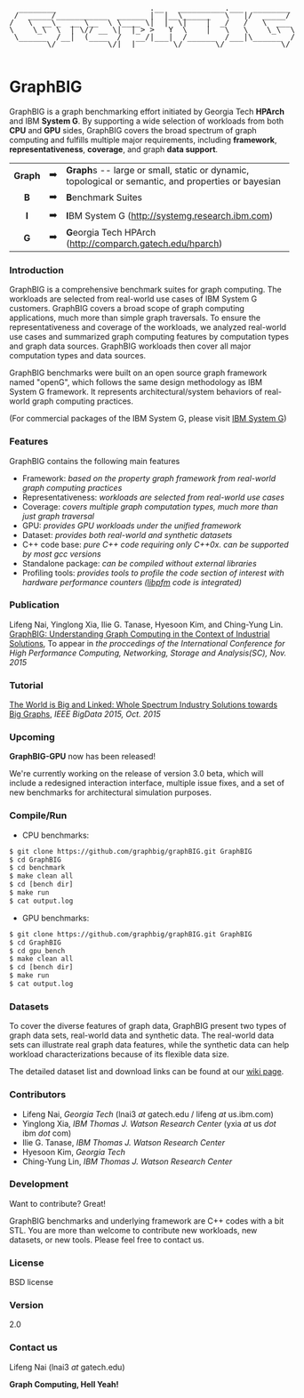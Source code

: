 <pre style="display:inline-block;line-height:13px;">
  ________                    .__   __________.___  ________
 /  _____/___________  ______ |  |__\______   \   |/  _____/
/   \  __\_  __ \__  \ \____ \|  |  \|    |  _/   /   \  ___
\    \_\  \  | \// __ \|  |_> >   Y  \    |   \   \    \_\  \
 \______  /__|  (____  /   __/|___|  /______  /___|\______  /
        \/           \/|__|        \/       \/            \/
</pre>

# GraphBIG
GraphBIG is a graph benchmarking effort initiated by Georgia Tech __HPArch__ and IBM __System G__. By supporting a wide selection of workloads from both __CPU__ and __GPU__ sides,
GraphBIG covers the broad spectrum of graph computing and fulfills multiple major requirements, including __framework__, __representativeness__, __coverage__, and graph __data support__.

| | | |
|:----:|---|----|
|__Graph__|:arrow_right:| **Graph**s -- large or small, static or dynamic, topological or semantic, and properties or bayesian |
|__B__|:arrow_right:|**B**enchmark Suites|
|__I__|:arrow_right:|**I**BM System G  (http://systemg.research.ibm.com)  |
|__G__|:arrow_right:|**G**eorgia Tech HPArch (http://comparch.gatech.edu/hparch)|

### Introduction
GraphBIG is a comprehensive benchmark suites for graph computing. The workloads are selected from
real-world use cases of IBM System G customers. GraphBIG covers a broad scope of graph computing applications,
much more than simple graph traversals.
To ensure the representativeness and coverage of the workloads, we analyzed real-world
use cases and summarized graph computing features by computation types and graph data sources.
GraphBIG workloads then cover all major computation types and data sources. 

GraphBIG benchmarks were built on an open source graph framework
named "openG", which follows the same design methodology as IBM System G framework.
It represents architectural/system behaviors of real-world graph computing practices.

(For commercial packages of the IBM System G, please visit [IBM System G])

### Features
GraphBIG contains the following main features
- Framework: _based on the property graph framework from real-world graph computing practices_
- Representativeness: _workloads are selected from real-world use cases_
- Coverage: _covers multiple graph computation types, much more than just graph traversal_
- GPU: _provides GPU workloads under the unified framework_
- Dataset: _provides both real-world and synthetic datasets_
- C++ code base: _pure C++ code requiring only C++0x. can be supported by most gcc versions_
- Standalone package: _can be compiled without external libraries_
- Profiling tools: _provides tools to profile the code section of interest with hardware performance counters ([libpfm] code is integrated)_

### Publication
Lifeng Nai, Yinglong Xia, Ilie G. Tanase, Hyesoon Kim, and Ching-Yung Lin. [GraphBIG: Understanding Graph Computing in the Context of Industrial Solutions](http://nailifeng.org/pubs/sc-graphbig.pdf), To appear in _the proccedings of the International Conference for High Performance Computing, Networking, Storage and Analysis(SC), Nov. 2015_

### Tutorial
[The World is Big and Linked: Whole Spectrum Industry Solutions towards Big Graphs](http://cci.drexel.edu/bigdata/bigdata2015/tutorials.html), _IEEE BigData 2015, Oct. 2015_

### Upcoming
__GraphBIG-GPU__ now has been released!

We're currently working on the release of version 3.0 beta, which will include a redesigned interaction interface, multiple issue fixes, and a set of new benchmarks for architectural simulation purposes. 

### Compile/Run

- CPU benchmarks:
```sh
$ git clone https://github.com/graphbig/graphBIG.git GraphBIG
$ cd GraphBIG
$ cd benchmark
$ make clean all
$ cd [bench dir]
$ make run
$ cat output.log
```

- GPU benchmarks:
```sh
$ git clone https://github.com/graphbig/graphBIG.git GraphBIG
$ cd GraphBIG
$ cd gpu_bench
$ make clean all
$ cd [bench dir]
$ make run
$ cat output.log
```

### Datasets
To cover the diverse features of graph data, GraphBIG present two types of graph data sets, real-world data and synthetic data. The real-world data sets can illustrate real graph data features, while the synthetic data can help workload characterizations because of its flexible data size.

The detailed dataset list and download links can be found at our [wiki page](https://github.com/graphbig/graphBIG/wiki/GraphBIG-Dataset "Dataset").

### Contributors
- Lifeng Nai, _Georgia Tech_ (lnai3 _at_ gatech.edu / lifeng _at_ us.ibm.com)  
- Yinglong Xia, _IBM Thomas J. Watson Research Center_ (yxia _at_ us _dot_ ibm _dot_ com)  
- Ilie G. Tanase, _IBM Thomas J. Watson Research Center_  
- Hyesoon Kim, _Georgia Tech_  
- Ching-Yung Lin, _IBM Thomas J. Watson Research Center_

### Development

Want to contribute? Great!

GraphBIG benchmarks and underlying framework are C++ codes with a bit STL.
You are more than welcome to contribute new workloads, new datasets, or new tools. Please
feel free to contact us.

### License
BSD license

### Version
2.0

### Contact us
Lifeng Nai (lnai3 _at_ gatech.edu)

**Graph Computing, Hell Yeah!**

[IBM System G]:http://systemg.research.ibm.com/
[libpfm]:http://perfmon2.sourceforge.net/
